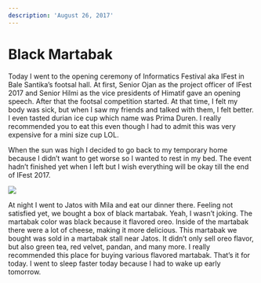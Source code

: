 ```yaml
---
description: 'August 26, 2017'
---
```


# Black Martabak

Today I went to the opening ceremony of Informatics Festival aka IFest in Bale Santika’s footsal hall. At first, Senior Ojan as the project officer of IFest 2017 and Senior Hilmi as the vice presidents of Himatif gave an opening speech. After that the footsal competition started. At that time, I felt my body was sick, but when I saw my friends and talked with them, I felt better. I even tasted durian ice cup which name was Prima Duren. I really recommended you to eat this even though I had to admit this was very expensive for a mini size cup LOL.

When the sun was high I decided to go back to my temporary home because I didn’t want to get worse so I wanted to rest in my bed. The event hadn’t finished yet when I left but I wish everything will be okay till the end of IFest 2017.

![](http://blogs.unpad.ac.id/realicejoanne/files/2017/08/945427-300x169.jpg)

At night I went to Jatos with Mila and eat our dinner there. Feeling not satisfied yet, we bought a box of black martabak. Yeah, I wasn’t joking. The martabak color was black because it flavored oreo. Inside of the martabak there were a lot of cheese, making it more delicious. This martabak we bought was sold in a martabak stall near Jatos. It didn’t only sell oreo flavor, but also green tea, red velvet, pandan, and many more. I really recommended this place for buying various flavored martabak. That’s it for today. I went to sleep faster today because I had to wake up early tomorrow.

